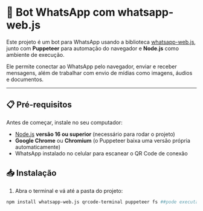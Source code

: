 # 🤖 Bot WhatsApp com whatsapp-web.js

Este projeto é um bot para WhatsApp usando a biblioteca [whatsapp-web.js](https://github.com/pedroslopez/whatsapp-web.js), junto com **Puppeteer** para automação do navegador e **Node.js** como ambiente de execução.

Ele permite conectar ao WhatsApp pelo navegador, enviar e receber mensagens, além de trabalhar com envio de mídias como imagens, áudios e documentos.

---

## 📋 Pré-requisitos

Antes de começar, instale no seu computador:

- [Node.js](https://nodejs.org/) **versão 16 ou superior** (necessário para rodar o projeto)
- **Google Chrome** ou **Chromium** (o Puppeteer baixa uma versão própria automaticamente)
- WhatsApp instalado no celular para escanear o QR Code de conexão

## 📥 Instalação

1. Abra o terminal e vá até a pasta do projeto:
```bash
npm install whatsapp-web.js qrcode-terminal puppeteer fs ##pode executar um por ves caso tenha erros
